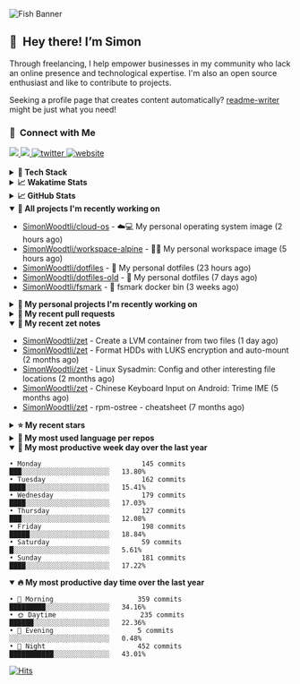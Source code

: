 ![Fish Banner](assets/fish.webp)

## 👋 &nbsp;Hey there! I’m Simon

Through freelancing, I help empower businesses in my community who lack
an online presence and technological expertise. I'm also an open source
enthusiast and like to contribute to projects.

Seeking a profile page that creates content automatically?
[readme-writer] might be just what you need!

### 🤝 &nbsp;Connect with Me

<div align="left">
<a href="https://linkedin.com/in/simonwoodtli" target="_blank">
<img src="https://img.shields.io/badge/linkedin-1E77B5?style=for-the-badge&logo=linkedin&logoColor=white alt=linkedin" />
</a>
<a href="https://github.com/simonwoodtli" target="_blank">
<img src="https://img.shields.io/badge/github-24292E?style=for-the-badge&logo=github&logoColor=white alt=github" />
</a>
<a href="https://twitter.com/simonwoodtlidev" target="_blank">
<img src="https://img.shields.io/badge/twitter-26a7de?style=for-the-badge&logo=twitter&logoColor=white" alt="twitter"/>
</a>
<a href="https://simonwoodtli.com" target="_blank">
<img src="https://img.shields.io/badge/website-E2925F?style=for-the-badge&logo=google-chrome&logoColor=white" alt="website"/>
</a>
</div>
<br/>


<details>
  <summary><b>🧰 Tech Stack</b></summary>
  <div align="center">
  <a href="https://skillicons.dev" target="_blank">
  <img src="https://skillicons.dev/icons?i=js,html,css,bash,python,go,postgresql,docker,vim,linux" alt="JavaScript, HTML, CSS, Bash, Python, Go, PostgreSQL, Docker, Vim,
  Linux">
  </a>
  </div>
</details>

<details>
  <summary><b>📈 Wakatime Stats</b></summary>
  <p align="center"><a href="https://wakatime.com/@SimonWoodtli">
  <img align="center" width="400" height="300" src="https://wakatime.com/share/@SimonWoodtli/7761bcef-e104-47d9-912a-dfd6bf08868b.svg" />
  </a>
  <a href="https://wakatime.com/@SimonWoodtli">
  <img align="center" width="400" height="300" src="https://wakatime.com/share/@SimonWoodtli/341953df-6a40-47b7-8220-ace4eabe0a17.svg" />
  </a></p>

  <h4><b>💬 I've been working with the following languages over the last 7 days</b></h4>

```
• Bash                           11 hrs 22 mins                 ██████████░░░░░░░░░░░░░░░   40.04%
• sh                             7 hrs 57 mins                  ███████░░░░░░░░░░░░░░░░░░   28%
• Markdown                       2 hrs                          ██░░░░░░░░░░░░░░░░░░░░░░░   7.04%
• Config                         1 hr 58 mins                   ██░░░░░░░░░░░░░░░░░░░░░░░   6.97%
• Other                          1 hr 44 mins                   ██░░░░░░░░░░░░░░░░░░░░░░░   6.11%
• conf                           1 hr 13 mins                   █░░░░░░░░░░░░░░░░░░░░░░░░   4.31%
• mailcap                        39 mins                        █░░░░░░░░░░░░░░░░░░░░░░░░   2.33%
• tmux                           22 mins                        ░░░░░░░░░░░░░░░░░░░░░░░░░   1.29%
• YAML                           20 mins                        ░░░░░░░░░░░░░░░░░░░░░░░░░   1.2%
• desktop                        14 mins                        ░░░░░░░░░░░░░░░░░░░░░░░░░   0.84%
• gitignore                      13 mins                        ░░░░░░░░░░░░░░░░░░░░░░░░░   0.82%
• pdf                            4 mins                         ░░░░░░░░░░░░░░░░░░░░░░░░░   0.28%
• TOML                           4 mins                         ░░░░░░░░░░░░░░░░░░░░░░░░░   0.26%
• RPMSpec                        3 mins                         ░░░░░░░░░░░░░░░░░░░░░░░░░   0.23%
• HTML                           2 mins                         ░░░░░░░░░░░░░░░░░░░░░░░░░   0.13%
• JSON                           1 min                          ░░░░░░░░░░░░░░░░░░░░░░░░░   0.07%
• Vim Script                     1 min                          ░░░░░░░░░░░░░░░░░░░░░░░░░   0.06%
• Makefile                       0 secs                         ░░░░░░░░░░░░░░░░░░░░░░░░░   0.01%
```

  <h4>👷 I've been working on the following projects over the last 7 days</h4>

```
• dotfiles                       21 hrs 49 mins                 ███████████████████░░░░░░   76.83%
• Unknown Project                4 hrs 35 mins                  ████░░░░░░░░░░░░░░░░░░░░░   16.13%
• Private                        1 hr                           █░░░░░░░░░░░░░░░░░░░░░░░░   3.56%
• cloud-os                       21 mins                        ░░░░░░░░░░░░░░░░░░░░░░░░░   1.28%
• workspace-alpine               21 mins                        ░░░░░░░░░░░░░░░░░░░░░░░░░   1.24%
• cmd-zet                        10 mins                        ░░░░░░░░░░░░░░░░░░░░░░░░░   0.62%
• zet                            5 mins                         ░░░░░░░░░░░░░░░░░░░░░░░░░   0.34%
```

  <h4><b>🛠️ I've been working with the following editors over the last 7 days</b></h4>

```
• Vim                            28 hrs 25 mins                 █████████████████████████   100%
```

  <h4><b>💻 I've been working with the following operating systems over the last 7 days</b></h4>

```
• Linux                          28 hrs 25 mins                 █████████████████████████   100%
```

</details>

<details>
  <summary><b>📈 GitHub Stats</b></summary>
  <div align="center">
  <a href="https://github.com/anuraghazra/github-readme-stats"> 
  <img src="https://github-readme-stats.vercel.app/api?username=simonwoodtli&theme=onedark&show_icons=true&hide_rank=true&custom_title=Stats&count_private=true&hide_border=true&hide=issues&line_height=24&bg_color=0d1117" alt="Github Stats">
  <img src="https://github-readme-stats.vercel.app/api/top-langs/?username=simonwoodtli&layout=compact&theme=onedark&count_private=true&hide_border=true&bg_color=0d1117" alt="Top Langs">
  </a>
  </div>
</details>

<details open="">
  <summary><b>👷 All projects I'm recently working on</b></summary>

* [SimonWoodtli/cloud-os](https://github.com/SimonWoodtli/cloud-os) - ☁️💻 My personal operating system image (2 hours ago)
* [SimonWoodtli/workspace-alpine](https://github.com/SimonWoodtli/workspace-alpine) - 🤖🐳 My personal workspace image (5 hours ago)
* [SimonWoodtli/dotfiles](https://github.com/SimonWoodtli/dotfiles) - 🏡 My personal dotfiles (23 hours ago)
* [SimonWoodtli/dotfiles-old](https://github.com/SimonWoodtli/dotfiles-old) - 🏡 My personal dotfiles (7 days ago)
* [SimonWoodtli/fsmark](https://github.com/SimonWoodtli/fsmark) - 🐋 fsmark docker bin (3 weeks ago)

</details>
<details>
  <summary><b>🌱 My personal projects I'm recently working on</b></summary>

* [SimonWoodtli/cloud-os](https://github.com/SimonWoodtli/cloud-os) - ☁️💻 My personal operating system image (2 hours ago)
* [SimonWoodtli/workspace-alpine](https://github.com/SimonWoodtli/workspace-alpine) - 🤖🐳 My personal workspace image (5 hours ago)
* [SimonWoodtli/dotfiles](https://github.com/SimonWoodtli/dotfiles) - 🏡 My personal dotfiles (23 hours ago)
* [SimonWoodtli/dotfiles-old](https://github.com/SimonWoodtli/dotfiles-old) - 🏡 My personal dotfiles (7 days ago)
* [SimonWoodtli/fsmark](https://github.com/SimonWoodtli/fsmark) - 🐋 fsmark docker bin (3 weeks ago)

</details>
<details>
  <summary><b>🔨 My recent pull requests</b></summary>

* [feat: add wireguard-generate-keys script](https://github.com/SimonWoodtli/dotfiles-old/pull/14) on [SimonWoodtli/dotfiles-old](https://github.com/SimonWoodtli/dotfiles-old) (13 months ago)
* [feat: add video-to-gif script](https://github.com/SimonWoodtli/dotfiles-old/pull/13) on [SimonWoodtli/dotfiles-old](https://github.com/SimonWoodtli/dotfiles-old) (13 months ago)
* [feat: add spoof-mac-linux script](https://github.com/SimonWoodtli/dotfiles-old/pull/12) on [SimonWoodtli/dotfiles-old](https://github.com/SimonWoodtli/dotfiles-old) (13 months ago)
* [feat: add sp-tmux script](https://github.com/SimonWoodtli/dotfiles-old/pull/11) on [SimonWoodtli/dotfiles-old](https://github.com/SimonWoodtli/dotfiles-old) (13 months ago)
* [feat: add sp script](https://github.com/SimonWoodtli/dotfiles-old/pull/10) on [SimonWoodtli/dotfiles-old](https://github.com/SimonWoodtli/dotfiles-old) (14 months ago)

</details>
<details open="">
  <summary><b>📝 My recent zet notes</b></summary>

* [SimonWoodtli/zet](https://github.com/SimonWoodtli/zet/tree/81ce0dbe96be0a5c57d5913a00baaa9e57ad0512/20231101173245) - Create a LVM container from two files (1 day ago)
* [SimonWoodtli/zet](https://github.com/SimonWoodtli/zet/tree/5c90053d8e9e429e7f6f68f557c97d080eaeb3b2/20230908235916) - Format HDDs with LUKS encryption and auto-mount (2 months ago)
* [SimonWoodtli/zet](https://github.com/SimonWoodtli/zet/tree/f4e6f009cb8f8ff44e9646977125d87dd8f845f9/20230908235236) - Linux Sysadmin: Config and other interesting file locations (2 months ago)
* [SimonWoodtli/zet](https://github.com/SimonWoodtli/zet/tree/d442487a83af583abd23719912a1c1f7496cff33/20230620172505) - Chinese Keyboard Input on Android: Trime IME (5 months ago)
* [SimonWoodtli/zet](https://github.com/SimonWoodtli/zet/tree/3d9625f8bc632c595fa8b28b6f6f09026dd9eec2/20230418171555) - rpm-ostree - cheatsheet (7 months ago)

</details>
<details>
  <summary><b>⭐ My recent stars</b></summary>

* [dbrgn/tealdeer](https://github.com/dbrgn/tealdeer) - A very fast implementation of tldr in Rust. (1 day ago)
* [derf/feh](https://github.com/derf/feh) - a fast and light image viewer (5 days ago)
* [Alex313031/thorium](https://github.com/Alex313031/thorium) - Chromium fork named after radioactive element No. 90. Windows and MacOS/Raspi/Android/Special builds are in different repositories, links are towards the top of the README.md. (1 week ago)
* [asdf-vm/asdf](https://github.com/asdf-vm/asdf) - Extendable version manager with support for Ruby, Node.js, Elixir, Erlang & more (1 week ago)
* [junegunn/fzf.vim](https://github.com/junegunn/fzf.vim) - fzf :heart: vim (1 week ago)

</details>
<details>
  <summary><b>💬 My most used language per repos</b></summary>

```
• Shell                          16 repos                       ██████████████████░░░░░░░   72.73%
• JavaScript                     1 repo                         █░░░░░░░░░░░░░░░░░░░░░░░░   4.55%
• CSS                            3 repos                        ███░░░░░░░░░░░░░░░░░░░░░░   13.64%
• Nix                            1 repo                         █░░░░░░░░░░░░░░░░░░░░░░░░   4.55%
• HTML                           1 repo                         █░░░░░░░░░░░░░░░░░░░░░░░░   4.55%
```

</details>
<details open="">
  <summary><b>📆 My most productive week day over the last year</b></summary>

```
• Monday                         145 commits                    ███░░░░░░░░░░░░░░░░░░░░░░   13.80%
• Tuesday                        162 commits                    ████░░░░░░░░░░░░░░░░░░░░░   15.41%
• Wednesday                      179 commits                    ████░░░░░░░░░░░░░░░░░░░░░   17.03%
• Thursday                       127 commits                    ███░░░░░░░░░░░░░░░░░░░░░░   12.08%
• Friday                         198 commits                    █████░░░░░░░░░░░░░░░░░░░░   18.84%
• Saturday                       59 commits                     █░░░░░░░░░░░░░░░░░░░░░░░░   5.61%
• Sunday                         181 commits                    ████░░░░░░░░░░░░░░░░░░░░░   17.22%
```

</details>
<details open="">
  <summary><b>🔥 My most productive day time over the last year</b></summary>

```
• 🌅 Morning                     359 commits                    █████████░░░░░░░░░░░░░░░░   34.16%
• 🌞 Daytime                     235 commits                    ██████░░░░░░░░░░░░░░░░░░░   22.36%
• 🌇 Evening                     5 commits                      ░░░░░░░░░░░░░░░░░░░░░░░░░   0.48%
• 🌃 Night                       452 commits                    ███████████░░░░░░░░░░░░░░   43.01%
```

</details>

[![Hits](https://hits.seeyoufarm.com/api/count/incr/badge.svg?url=https%3A%2F%2Fgithub.com%2Fsimonwoodtli&count_bg=%23689D6A&title_bg=%23282828&icon=&icon_color=%23E7E7E7&title=views+%28today+%2F+total%29&edge_flat=false)](https://hits.seeyoufarm.com)

[readme-writer]: <https://github.com/SimonWoodtli/readme-writer>
